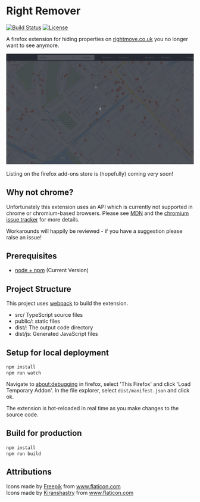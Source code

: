 # Right Remover

[![Build Status](https://travis-ci.com/tmorgansl/right-remover.svg?branch=master)](https://travis-ci.com/tmorgansl/right-remover)
[![License](https://img.shields.io/github/license/tmorgansl/right-remover.svg)]()

A firefox extension for hiding properties on [rightmove.co.uk](https://www.rightmove.co.uk/) you no longer want to see anymore.

![](demo.gif)

Listing on the firefox add-ons store is (hopefully) coming very soon!

## Why not chrome?

Unfortunately this extension uses an API which is currently not supported in chrome or chromium-based browsers. 
Please see [MDN](https://developer.mozilla.org/en-US/docs/Mozilla/Add-ons/WebExtensions/API/webRequest/filterResponseData) and the [chromium issue tracker](https://bugs.chromium.org/p/chromium/issues/detail?id=487422) for more details.

Workarounds will happily be reviewed - if you have a suggestion please raise an issue!

## Prerequisites

* [node + npm](https://nodejs.org/) (Current Version)

## Project Structure

This project uses [webpack](https://webpack.js.org/) to build the extension.  

* src/ TypeScript source files
* public/: static files
* dist/: The output code directory
* dist/js: Generated JavaScript files

## Setup for local deployment

```
npm install
npm run watch
```

Navigate to [about:debugging](about:debugging#/runtime/this-firefox) in firefox, select 'This Firefox' and click 'Load Temporary Addon'. In the file explorer, select `dist/manifest.json` and click ok. 

The extension is hot-reloaded in real time as you make changes to the source code. 

## Build for production

```$xslt
npm install
npm run build
```


## Attributions
<div>Icons made by <a href="https://www.flaticon.com/authors/freepik" title="Freepik">Freepik</a> from <a href="https://www.flaticon.com/" title="Flaticon">www.flaticon.com</a></div>
<div>Icons made by <a href="https://www.flaticon.com/authors/kiranshastry" title="Kiranshastry">Kiranshastry</a> from <a href="https://www.flaticon.com/" title="Flaticon">www.flaticon.com</a></div>
